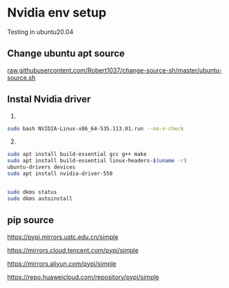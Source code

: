 # Nvidia env setup

Testing in ubuntu20.04

## Change ubuntu apt source

[raw.githubusercontent.com/Robert1037/change-source-sh/master/ubuntu-source.sh]( https://raw.githubusercontent.com/Robert1037/change-source-sh/master/ubuntu-source.sh )

## Instal Nvidia driver
1.
```bash
sudo bash NVIDIA-Linux-x86_64-535.113.01.run --no-x-check
```

2.
```bash
sudo apt install build-essential gcc g++ make
sudo apt install build-essential linux-headers-$(uname -r)
ubuntu-drivers devices
sudo apt install nvidia-driver-550


sudo dkms status
sudo dkms autoinstall
```

## pip source
https://pypi.mirrors.ustc.edu.cn/simple

https://mirrors.cloud.tencent.com/pypi/simple

https://mirrors.aliyun.com/pypi/simple

https://repo.huaweicloud.com/repository/pypi/simple
